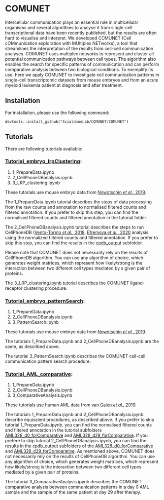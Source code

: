# COMUNET

Intercellular communication plays an essential role in multicellular organisms and several algorithms to analyse it from single-cell transcriptional data have been recently published, but the results are often hard to visualise and interpret. 
We developed COMUNET (Cell cOMmunication exploration with MUltiplex NETworks), a tool that streamlines the interpretation of the results from cell-cell communication analyses. 
COMUNET uses multiplex networks to represent and cluster all potential communication pathways between cell types. The algorithm also enables the search for specific patterns of communication and can perform comparative analysis between two biological conditions. To exemplify its use, here we apply COMUNET to investigate cell communication patterns in single-cell transcriptomic datasets from mouse embryos and from an acute myeloid leukemia patient at diagnosis and after treatment. 

## Installation

For installation, please use the following command:

```devtools::install_github("ScialdoneLab/COMUNET/COMUNET")```

## Tutorials

There are following tutorials available:

### **[Tutorial_embryo_lrpClustering](https://github.com/ScialdoneLab/COMUNET/tree/master/Tutorials/Tutorial_embryo_lrpClustering):**
1. 1_PrepareData.ipynb
2. 2_CellPhoneDBanalysis.ipynb
3. 3_LRP_clustering.ipynb

These tutorials use mouse embryo data from [Nowotschin *et al.*, 2019](https://www.nature.com/articles/s41586-019-1127-1).

The 1_PrepareData.ipynb tutorial describes the steps of data processing from the raw counts and annotation to normalised filtered counts and filtered annotation. If you prefer to skip this step, you can find the normalised filtered counts and filtered annotation in the tutorial folder.

The 2_CellPhoneDBanalysis.ipynb tutorial describes the steps to run CellPhoneDB ([Vento-Tormo *et al.*, 2018](https://www.nature.com/articles/s41586-018-0698-6), [Efremova *et al.*, 2020](https://www.nature.com/articles/s41596-020-0292-x?proof=trueMay) analysis using the normalized filtered counts and filtered annotation. If you prefer to skip this step, you can find the results in the [cpdb_output](https://github.com/ScialdoneLab/COMUNET/tree/master/Tutorials/Tutorial_embryo_lrpClustering/cpdb_output) subfolder.

Please note that COMUNET does not necessarily rely on the results of CellPhoneDB algorithm. You can use any algorithm of choice, which generates weight matrices, which represent how likely/strong is the interaction between two different cell types mediated by a given pair of proteins. 

The 3_LRP_clustering.ipynb tutorial describes the COMUNET ligand-receptor clustering procedure.

### **[Tutorial_embryo_patternSearch](https://github.com/ScialdoneLab/COMUNET/tree/master/Tutorials/Tutorial_embryo_patternSearch):**
1. 1_PrepareData.ipynb
2. 2_CellPhoneDBanalysis.ipynb
3. 3_PatternSearch.ipynb

These tutorials use mouse embryo data from [Nowotschin *et al.*, 2019](https://www.nature.com/articles/s41586-019-1127-1).

The tutorials 1_PrepareData.ipynb and 2_CellPhoneDBanalysis.ipynb are the same, as described above.

The tutorial 3_PatternSearch.ipynb describes the COMUNET cell-cell communication pattern search procedure.

### **[Tutorial_AML_comparative](https://github.com/ScialdoneLab/COMUNET/tree/master/Tutorials/Tutorial_AML_comparative):**
1. 1_PrepareData.ipynb
2. 2_CellPhoneDBanalysis.ipynb
3. 3_ComparativeAnalysis.ipynb

These tutorials use human AML data from [van Galen *et al.,* 2019](https://doi.org/10.1016/j.cell.2019.01.031).

The tutorials 1_PrepareData.ipynb and 2_CellPhoneDBanalysis.ipynb describe equivalent procedures, as described above. If you prefer to skip tutorial 1_PrepareData.ipynb, you can find the normalised filtered counts and filtered annotation in the tutorial subfolders [AML328_d0_forComparative](https://github.com/ScialdoneLab/COMUNET/tree/master/Tutorials/Tutorial_AML_comparative/AML328_d0_forComparative) and [AML328_d29_forComparative](https://github.com/ScialdoneLab/COMUNET/tree/master/Tutorials/Tutorial_AML_comparative/AML328_d29_forComparative).  If you prefere to skip tutorial 2_CellPhoneDBanalysis.ipynb, you can find the results in the cpdb_output subfolders of the [AML328_d0_forComparative](https://github.com/ScialdoneLab/COMUNET/tree/master/Tutorials/Tutorial_AML_comparative/AML328_d0_forComparative) and [AML328_d29_forComparative](https://github.com/ScialdoneLab/COMUNET/tree/master/Tutorials/Tutorial_AML_comparative/AML328_d29_forComparative). As mentioned above, COMUNET does not necessarily rely on the results of CellPhoneDB algorithm. You can use any algorithm of choice, which generates weight matrices, which represent how likely/strong is the interaction between two different cell types mediated by a given pair of proteins. 

The tutorial 3_ComparativeAnalysis.ipynb describes the COMUNET comparative analysis between communication patterns in a day 0 AML sample and the sample of the same patient at day 29 after therapy.

